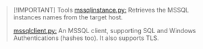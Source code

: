 > [!IMPORTANT] Tools
> [mssqlinstance.py:](https://github.com/SecureAuthCorp/impacket/blob/impacket_0_10_0/examples/mssqlinstance.py)
> Retrieves the MSSQL instances names from the target host.
> 
> [mssqlclient.py:](https://github.com/SecureAuthCorp/impacket/blob/impacket_0_10_0/examples/mssqlclient.py)
> An MSSQL client, supporting SQL and Windows Authentications (hashes too). It also supports TLS.
